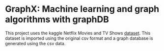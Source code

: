# GraphX: Machine learning and graph algorithms with graphDB

This project uses the kaggle Netflix Movies and TV Shows [dataset](https://www.kaggle.com/code/lakshyadeepikap/netflix-movies-and-tv-shows/data?select=netflix_titles.csv). This dataset is imported using the original csv format and a graph database is generated using the csv data.



